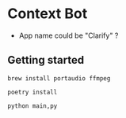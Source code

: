 # Context Bot
- App name could be "Clarify" ?

## Getting started

```
brew install portaudio ffmpeg

poetry install
```

```
python main,py
```
